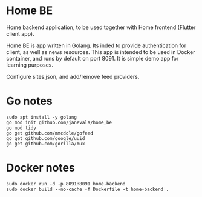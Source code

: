 # Home BE
Home backend application, to be used together with Home frontend (Flutter client app).

Home BE is app written in Golang. Its inded to provide authentication for client, as well as news resources. This app is intended to be used in Docker container, and runs by default on port 8091. It is simple demo app for learning purposes.

Configure sites.json, and add/remove feed providers.

# Go notes
```
sudo apt install -y golang
go mod init github.com/janevala/home_be
go mod tidy
go get github.com/mmcdole/gofeed
go get github.com/google/uuid
go get github.com/gorilla/mux
```

# Docker notes
```
sudo docker run -d -p 8091:8091 home-backend
sudo docker build --no-cache -f Dockerfile -t home-backend .
```
